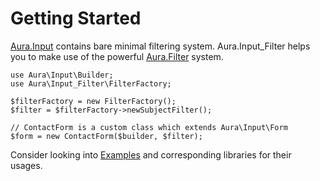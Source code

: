 # Getting Started

[Aura.Input](https://github.com/auraphp/Aura.Input) contains bare minimal filtering system.
Aura.Input_Filter helps you to make use of the powerful [Aura.Filter](https://github.com/auraphp/Aura.Filter) system.

```
use Aura\Input\Builder;
use Aura\Input_Filter\FilterFactory;

$filterFactory = new FilterFactory();
$filter = $filterFactory->newSubjectFilter();

// ContactForm is a custom class which extends Aura\Input\Form
$form = new ContactForm($builder, $filter);
```

Consider looking into [Examples](https://github.com/harikt/Aura.Input_Filter/tree/3.x/tests/Example)
and corresponding libraries for their usages.
